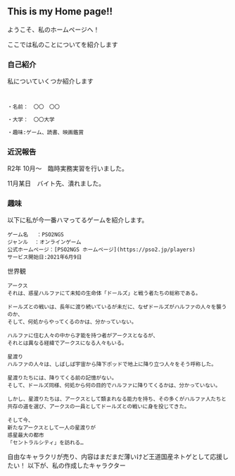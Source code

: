 ## This is my Home page!!

ようこそ、私のホームページへ！



ここでは私のことについてを紹介します

### 自己紹介

私についていくつか紹介します

```markdown


・名前：　〇〇　〇〇

・大学：　〇〇大学

・趣味:ゲーム、読書、映画鑑賞

```




### 近況報告

R2年
10月〜　臨時実務実習を行いました。

11月某日　バイト先、潰れました。

### 趣味

以下に私が今一番ハマってるゲームを紹介します。
```
ゲーム名　 ：PSO2NGS　
ジャンル  ：オンラインゲーム
公式ホームページ：[PSO2NGS ホームページ](https://pso2.jp/players)
サービス開始日:2021年6月9日
```

世界観
```
アークス
それは、惑星ハルファにて未知の生命体「ドールズ」と戦う者たちの総称である。

ドールズとの戦いは、長年に渡り続いているが未だに、なぜドールズがハルファの人々を襲うのか、
そして、何処からやってくるのかは、分かっていない。

ハルファに住む人々の中から才能を持つ者がアークスとなるが、
それとは異なる経緯でアークスになる人々もいる。

星渡り
ハルファの人々は、しばしば宇宙から降下ポッドで地上に降り立つ人々をそう呼称した。

星渡りたちには、降りてくる前の記憶がない。
そして、ドールズ同様、何処から何の目的でハルファに降りてくるかは、分かっていない。

しかし、星渡りたちは、アークスとして類まれなる能力を持ち、その多くがハルファ人たちと
共存の道を選び、アークスの一員としてドールズとの戦いに身を投じてきた。

そして今、
新たなアークスとして一人の星渡りが
惑星最大の都市
「セントラルシティ」を訪れる…

```
自由なキャラクリが売り、内容はまだまだ薄いけど王道国産ネトゲとして応援したい！
以下が、私の作成したキャラクター


